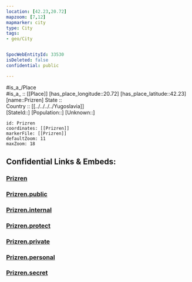 ```yaml
---
location: [42.23,20.72] 
mapzoom: [7,12] 
mapmarker: city 
type: City
tags:
- geo/City


SpocWebEntityId: 33530
isDeleted: false
confidential: public

---
```

#is_a_/Place  
#is_a_ :: [[Place]] 
[has_place_longitude::20.72] 
[has_place_latitude::42.23] 
[name::Prizren] 
State ::  
Country :: [[../../../../Yugoslavia]]  
[StateId::] 
[Population::] 
[Unknown::] 


```leaflet
id: Prizren
coordinates: [[Prizren]] 
markerFile: [[Prizren]] 
defaultZoom: 11 
maxZoom: 18
```


## Confidential Links & Embeds: 

### [Prizren](/_Standards/Earth/Continent/Europe/Europe~South/Kosovo/districts~Kosovo/Prizren/counties~Prizren/Prizren-county/City/Prizren.md) 

### [Prizren.public](/_public/Earth/Continent/Europe/Europe~South/Kosovo/districts~Kosovo/Prizren/counties~Prizren/Prizren-county/City/Prizren.public.md) 

### [Prizren.internal](/_internal/Earth/Continent/Europe/Europe~South/Kosovo/districts~Kosovo/Prizren/counties~Prizren/Prizren-county/City/Prizren.internal.md) 

### [Prizren.protect](/_protect/Earth/Continent/Europe/Europe~South/Kosovo/districts~Kosovo/Prizren/counties~Prizren/Prizren-county/City/Prizren.protect.md) 

### [Prizren.private](/_private/Earth/Continent/Europe/Europe~South/Kosovo/districts~Kosovo/Prizren/counties~Prizren/Prizren-county/City/Prizren.private.md) 

### [Prizren.personal](/_personal/Earth/Continent/Europe/Europe~South/Kosovo/districts~Kosovo/Prizren/counties~Prizren/Prizren-county/City/Prizren.personal.md) 

### [Prizren.secret](/_secret/Earth/Continent/Europe/Europe~South/Kosovo/districts~Kosovo/Prizren/counties~Prizren/Prizren-county/City/Prizren.secret.md)


